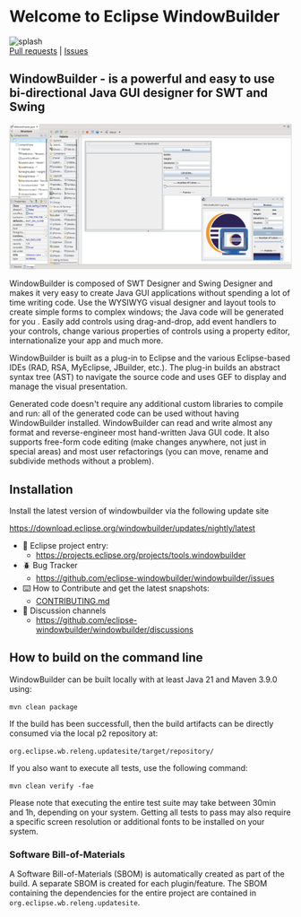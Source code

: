 # Welcome to Eclipse WindowBuilder

![splash](https://eclipse.dev/windowbuilder/images/wb_eclipse_logo.svg)
<br>
[Pull requests](https://github.com/eclipse-windowbuilder/windowbuilder/pulls) |
[Issues](https://github.com/eclipse-windowbuilder/windowbuilder/issues)

## WindowBuilder - is a powerful and easy to use bi-directional Java GUI designer for SWT and Swing

![preview](examples/swing/kMeans/Preview.png)

WindowBuilder is composed of SWT Designer and Swing Designer and makes it very easy to create
Java GUI applications without spending a lot of time writing code. Use the WYSIWYG visual designer
and layout tools to create simple forms to complex windows; the Java code will be generated for you
. Easily add controls using drag-and-drop, add event handlers to your controls, change various
properties of controls using a property editor, internationalize your app and much more.

WindowBuilder is built as a plug-in to Eclipse and the various Eclipse-based IDEs
(RAD, RSA, MyEclipse, JBuilder, etc.). The plug-in builds an abstract syntax tree (AST) to navigate
the source code and uses GEF to display and manage the visual presentation.

Generated code doesn't require any additional custom libraries to compile and run: all of the
generated code can be used without having WindowBuilder installed. WindowBuilder can read and write
almost any format and reverse-engineer most hand-written Java GUI code. It also supports free-form
code editing (make changes anywhere, not just in special areas) and most user refactorings (you can
move, rename and subdivide methods without a problem). 


## Installation

Install the latest version of windowbuilder via the following update site

https://download.eclipse.org/windowbuilder/updates/nightly/latest



* 👔 Eclipse project entry: 
     * https://projects.eclipse.org/projects/tools.windowbuilder
* 🪲 Bug Tracker
     * https://github.com/eclipse-windowbuilder/windowbuilder/issues
* ⌨️ How to Contribute and get the latest snapshots: 
     * [CONTRIBUTING.md](./CONTRIBUTING.md)
* 💬 Discussion channels
     * https://github.com/eclipse-windowbuilder/windowbuilder/discussions

## How to build on the command line

WindowBuilder can be built locally with at least Java 21 and Maven 3.9.0 using:

`mvn clean package`

If the build has been successfull, then the build artifacts can be directly
consumed via the local p2 repository at:

`org.eclipse.wb.releng.updatesite/target/repository/`

If you also want to execute all tests, use the following command:

`mvn clean verify -fae`

Please note that executing the entire test suite may take between 30min and 1h,
depending on your system. Getting all tests to pass may also require a specific
screen resolution or additional fonts to be installed on your system.

### Software Bill-of-Materials

A Software Bill-of-Materials (SBOM) is automatically created as part of the
build. A separate SBOM is created for each plugin/feature. The SBOM containing 
the dependencies for the entire project are contained in
`org.eclipse.wb.releng.updatesite`.
